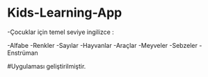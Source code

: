 # Kids-Learning-App

-Çocuklar için temel seviye ingilizce :

-Alfabe
-Renkler
-Sayılar
-Hayvanlar
-Araçlar
-Meyveler
-Sebzeler
-Enstrüman

#Uygulaması geliştirilmiştir.
